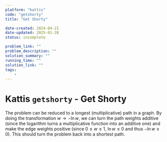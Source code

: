```yaml
---
platform: "kattis"
code: "getshorty"
title: "Get Shorty"

date-created: 2024-04-21
date-updated: 2025-01-28
status: incomplete

problem_link: ""
problem_description: ""
solution_summary: ""
running_time: ""
solution_link: ""
tags:
    -
---
```


# Kattis `getshorty` - Get Shorty

The problem can be reduced to a longest (multiplicative) path in a graph. By doing the transformation $w \to -\ln{w}$, we can turn the path weights additive (since the logarithm turns a multiplicative function into an additive one) and make the edge weights positive (since $0 \le w \le 1$, $\ln{w}\le 0$ and thus $-\ln{w} \ge 0$). This should turn the problem back into a shortest path.
